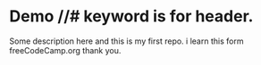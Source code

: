 # Demo //# keyword is for header.

Some description here and this is my first repo. i learn this form freeCodeCamp.org
thank you.

